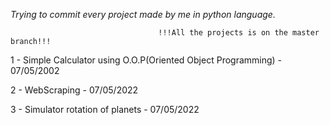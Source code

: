<i>Trying to commit every project made by me in python language.</i>

                                     !!!All the projects is on the master branch!!!

1 - Simple Calculator using O.O.P(Oriented Object Programming) - 07/05/2002

2 - WebScraping - 07/05/2022

3 - Simulator rotation of planets - 07/05/2022
